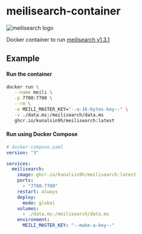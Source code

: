 # meilisearch-container

![meilisearch logo](https://tiddi.kunalsin9h.com/3RO2ode)

Docker container to run [meilisearch v1.3.1](https://github.com/meilisearch/meilisearch)


## Example

#### Run the container

```bash
docker run \
   --name meili \
   -p 7700:7700 \
   --rm \
   -e MEILI_MASTER_KEY="--a-16-bytes-key--" \
   -v ./data.ms:/meilisearch/data.ms
   ghcr.io/kunalsin9h/meilisearch:latest
```

#### Run using Docker Compose

```yaml
# docker-compose.yaml
version: "3"

services:
  meilisearch:
    image: ghcr.io/kunalsin9h/meilisearch:latest
    ports:
      - "7700:7700"
    restart: always
    deploy:
      mode: global
    volumes:
      - ./data.ms:/meilisearch/data.ms
    environment:
      MEILI_MASTER_KEY: "--make-a-key--"
```
